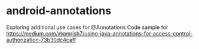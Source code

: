 # android-annotations
Exploring additional use cases for @Annotations
Code sample for https://medium.com/@amrish7/using-java-annotations-for-access-control-authorization-73b30dc4caff



